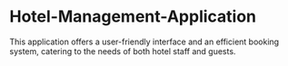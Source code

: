 # Hotel-Management-Application
This application offers a user-friendly interface and an efficient booking system, catering to the needs of both hotel staff and guests.
